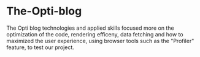 # The-Opti-blog

The Opti blog technologies and applied skills focused more on the optimization of the code, rendering efficeny, data fetching and how to maximized the user experience, using browser tools such as the "Profiler" feature, to test our project.

